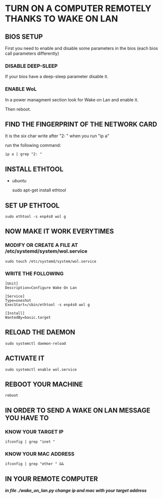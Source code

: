 # TURN ON A COMPUTER REMOTELY THANKS TO WAKE ON LAN

## BIOS SETUP

First you need to enable and disable some parameters in the bios (each bios call parameters differently)

### DISABLE DEEP-SLEEP

If your bios have a deep-sleep parameter disable it.

### ENABLE WoL

In a power managment section look for Wake on Lan and enable it.

Then reboot.

## FIND THE FINGERPRINT OF THE NETWORK CARD

It is the six char write after "2: " when you run "ip a"

run the following command:

    ip a | grep "2: "

## INSTALL ETHTOOL

* *ubuntu*

    sudo apt-get install ethtool

## SET UP ETHTOOL

    sudo ethtool -s enp4s0 wol g

## NOW MAKE IT WORK EVERYTIMES

### MODIFY OR CREATE A FILE AT /etc/systemd/system/wol.service
    sudo touch /etc/systemd/system/wol.service

### WRITE THE FOLLOWING

    [Unit]
    Description=Configure Wake On Lan

    [Service]
    Type=oneshot
    ExecStart=/sbin/ethtool -s enp4s0 wol g

    [Install]
    WantedBy=basic.target

## RELOAD THE DAEMON

    sudo systemctl daemon-reload

## ACTIVATE IT

    sudo systemctl enable wol.service

## REBOOT YOUR MACHINE

    reboot

## IN ORDER TO SEND A WAKE ON LAN MESSAGE YOU HAVE TO

### KNOW YOUR TARGET IP

    ifconfig | grep "inet "

### KNOW YOUR MAC ADDRESS

    ifconfig | grep "ether " &&

## IN YOUR REMOTE COMPUTER

***in file ./wake_on_lan.py change ip and mac with your target address***